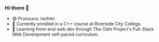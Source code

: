 ### Hi there 👋
- 😄 Pronouns: he/him
- 🔭 Currently enrolled in a C++ course at Riverside City College.
- 🌱 Learning front-end web dev through The Odin Project's Full-Stack Web Development self-paced curriculum.
<!-- - 👯 I’m looking to collaborate on a team of web developers, UI/UX designers to better understand the process of creating a website.
 -->
<!--
**guzmaneandrew/guzmaneandrew** is a ✨ _special_ ✨ repository because its `README.md` (this file) appears on your GitHub profile.
-->
